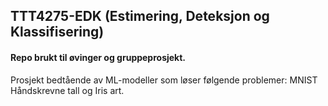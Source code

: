 ## TTT4275-EDK (Estimering, Deteksjon og Klassifisering)

#### Repo brukt til øvinger og gruppeprosjekt. 

Prosjekt bedtående av ML-modeller som løser følgende problemer: MNIST Håndskrevne tall og Iris art. 
